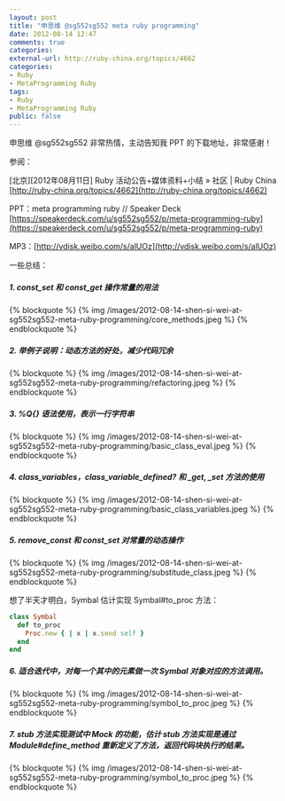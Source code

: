 ```yaml
---
layout: post
title: "申思维 @sg552sg552 meta ruby programming"
date: 2012-08-14 12:47
comments: true
categories: 
external-url: http://ruby-china.org/topics/4662 
categories: 
- Ruby
- MetaProgramming Ruby
tags: 
- Ruby
- MetaProgramming Ruby
public: false
---
```


申思维 @sg552sg552 非常热情，主动告知我 PPT 的下载地址，非常感谢！ 

参阅：

[北京][2012年08月11日] Ruby 活动公告+媒体资料+小结 » 社区 | Ruby China
[http://ruby-china.org/topics/4662](http://ruby-china.org/topics/4662)

PPT：meta programming ruby // Speaker Deck
[https://speakerdeck.com/u/sg552sg552/p/meta-programming-ruby](https://speakerdeck.com/u/sg552sg552/p/meta-programming-ruby)

MP3：[http://vdisk.weibo.com/s/alUOz](http://vdisk.weibo.com/s/alUOz)

一些总结：

<!--more-->

##### 1. const_set 和 const_get 操作常量的用法

{% blockquote %}
{% img /images/2012-08-14-shen-si-wei-at-sg552sg552-meta-ruby-programming/core_methods.jpeg %}
{% endblockquote %}

##### 2. 举例子说明：动态方法的好处，减少代码冗余

{% blockquote %}
{% img /images/2012-08-14-shen-si-wei-at-sg552sg552-meta-ruby-programming/refactoring.jpeg %}
{% endblockquote %}

##### 3. %Q{} 语法使用，表示一行字符串

{% blockquote %}
{% img /images/2012-08-14-shen-si-wei-at-sg552sg552-meta-ruby-programming/basic_class_eval.jpeg %}
{% endblockquote %}

##### 4. class_variables，class_variable_defined? 和 _get, _set 方法的使用

{% blockquote %}
{% img /images/2012-08-14-shen-si-wei-at-sg552sg552-meta-ruby-programming/basic_class_variables.jpeg %}
{% endblockquote %}

##### 5. remove_const 和 const_set 对常量的动态操作

{% blockquote %}
{% img /images/2012-08-14-shen-si-wei-at-sg552sg552-meta-ruby-programming/substitude_class.jpeg %}
{% endblockquote %}

想了半天才明白，Symbal 估计实现 Symbal#to_proc 方法：

``` ruby
class Symbal
  def to_proc
    Proc.new { | x | x.send self }
  end
end
```

##### 6. 适合迭代中，对每一个其中的元素做一次 Symbal 对象对应的方法调用。

{% blockquote %}
{% img /images/2012-08-14-shen-si-wei-at-sg552sg552-meta-ruby-programming/symbol_to_proc.jpeg %}
{% endblockquote %}

##### 7. stub 方法实现测试中 Mock 的功能，估计 stub 方法实现是通过 Module#define_method 重新定义了方法，返回代码块执行的结果。

{% blockquote %}
{% img /images/2012-08-14-shen-si-wei-at-sg552sg552-meta-ruby-programming/symbol_to_proc.jpeg %}
{% endblockquote %}